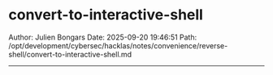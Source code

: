 # convert-to-interactive-shell

Author: Julien Bongars
Date: 2025-09-20 19:46:51
Path: /opt/development/cybersec/hacklas/notes/convenience/reverse-shell/convert-to-interactive-shell.md

---


